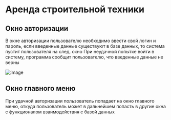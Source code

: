 # Аренда строительной техники

## Окно авторизации

В окне авторизации пользователю необходимо ввести свой логин и пароль, если введенные данные существуют в базе данных, то система пустит пользователя на след. окно
При неудачной попытке войти в систему, программа сообщит пользователю, что введенные данные не верны

![image](https://user-images.githubusercontent.com/53102064/161010539-25b8fabc-587e-4ad9-9ee6-71a9119478a6.png)

## Окно главного меню

При удачной авторизации пользователь попадает на окно главного меню, откуда пользователь может в дальнейшем попасть в другие окна с функционалом взаимодействия с базой данных


